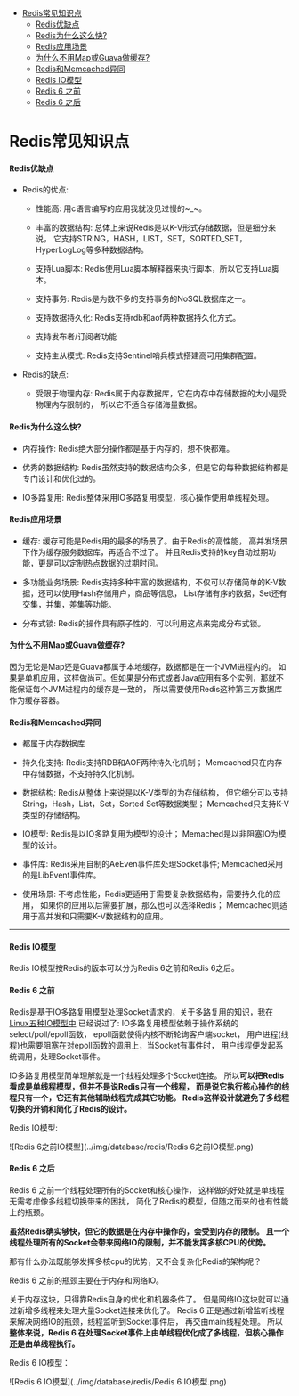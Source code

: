 <!-- TOC -->

   * [Redis常见知识点](#redis常见知识点)
       * [Redis优缺点](#redis优缺点)
       * [Redis为什么这么快?](#redis为什么这么快)
       * [Redis应用场景](#redis应用场景)
       * [为什么不用Map或Guava做缓存?](#为什么不用map或guava做缓存)
       * [Redis和Memcached异同](#redis和memcached异同)
       * [Redis IO模型](#redis-io模型)
       * [Redis 6 之前](#redis-6-之前)
       * [Redis 6 之后](#redis-6-之后)
               
<!-- TOC -->

# Redis常见知识点

#### Redis优缺点

- Redis的优点:
  
  - 性能高: 用c语言编写的应用我就没见过慢的~_~。
  
  - 丰富的数据结构: 总体上来说Redis是以K-V形式存储数据，但是细分来说，
    它支持STRING，HASH，LIST，SET，SORTED_SET，HyperLogLog等多种数据结构。 

  - 支持Lua脚本: Redis使用Lua脚本解释器来执行脚本，所以它支持Lua脚本。
  
  - 支持事务: Redis是为数不多的支持事务的NoSQL数据库之一。
  
  - 支持数据持久化: Redis支持rdb和aof两种数据持久化方式。
  
  - 支持发布者/订阅者功能
  
  - 支持主从模式: Redis支持Sentinel哨兵模式搭建高可用集群配置。

- Redis的缺点:

  - 受限于物理内存: Redis属于内存数据库，它在内存中存储数据的大小是受物理内存限制的，
    所以它不适合存储海量数据。

#### Redis为什么这么快?

- 内存操作: Redis绝大部分操作都是基于内存的，想不快都难。

- 优秀的数据结构: Redis虽然支持的数据结构众多，但是它的每种数据结构都是专门设计和优化过的。

- IO多路复用: Redis整体采用IO多路复用模型，核心操作使用单线程处理。

#### Redis应用场景     

- 缓存: 缓存可能是Redis用的最多的场景了。由于Redis的高性能，
高并发场景下作为缓存服务数据库，再适合不过了。
并且Redis支持的key自动过期功能，更是可以定制热点数据的过期时间。

- 多功能业务场景: Redis支持多种丰富的数据结构，不仅可以存储简单的K-V数据，还可以使用Hash存储用户，商品等信息，
List存储有序的数据，Set还有交集，并集，差集等功能。

- 分布式锁: Redis的操作具有原子性的，可以利用这点来完成分布式锁。


#### 为什么不用Map或Guava做缓存?

因为无论是Map还是Guava都属于本地缓存，数据都是在一个JVM进程内的。
如果是单机应用，这样做尚可。但如果是分布式或者Java应用有多个实例，那就不能保证每个JVM进程内的缓存是一致的，
所以需要使用Redis这种第三方数据库作为缓存容器。
   
   
#### Redis和Memcached异同   

- 都属于内存数据库

- 持久化支持: Redis支持RDB和AOF两种持久化机制；
  Memcached只在内存中存储数据，不支持持久化机制。

- 数据结构: Redis从整体上来说是以K-V类型的为存储结构，
  但它细分可以支持String，Hash，List，Set，Sorted Set等数据类型；
  Memcached只支持K-V类型的存储结构。

- IO模型: Redis是以IO多路复用为模型的设计；
  Memached是以非阻塞IO为模型的设计。

- 事件库: Redis采用自制的AeEven事件库处理Socket事件;
  Memcached采用的是LibEvent事件库。

- 使用场景: 不考虑性能，Redis更适用于需要复杂数据结构，需要持久化的应用，
  如果你的应用以后需要扩展，那么也可以选择Redis；
  Memcached则适用于高并发和只需要K-V数据结构的应用。  
  
---

#### Redis IO模型
Redis IO模型按Redis的版本可以分为Redis 6之前和Redis 6之后。

#### Redis 6 之前
Redis是基于IO多路复用模型处理Socket请求的，关于多路复用的知识，我在
[Linux五种IO模型中](https://github.com/guang19/framework-learning/blob/dev/jdk-jvm-juc/Jdk&Jvm&Juc.md#%E5%A4%9A%E8%B7%AF%E5%A4%8D%E7%94%A8io%E7%BD%91%E7%BB%9Cio%E6%A8%A1%E5%9E%8B)
已经说过了:
IO多路复用模型依赖于操作系统的select/poll/epoll函数，
epoll函数使得内核不断轮询客户端socket，
用户进程(线程)也需要阻塞在对epoll函数的调用上，当Socket有事件时，
用户线程便发起系统调用，处理Socket事件。

IO多路复用模型简单理解就是一个线程处理多个Socket连接。
所以**可以把Redis看成是单线程模型，但并不是说Redis只有一个线程，
而是说它执行核心操作的线程只有一个，它还有其他辅助线程完成其它功能。
Redis这样设计就避免了多线程切换的开销和简化了Redis的设计。**

Redis IO模型:

![Redis 6之前IO模型](../img/database/redis/Redis 6之前IO模型.png)

#### Redis 6 之后
Redis 6 之前一个线程处理所有的Socket和核心操作，
这样做的好处就是单线程无需考虑像多线程切换带来的困扰，
简化了Redis的模型，但随之而来的也有性能上的瓶颈。

**虽然Redis确实够快，但它的数据是在内存中操作的，会受到内存的限制。
且一个线程处理所有的Socket会带来网络IO的限制，并不能发挥多核CPU的优势。**

那有什么办法既能够发挥多核cpu的优势，又不会复杂化Redis的架构呢？

Redis 6 之前的瓶颈主要在于内存和网络IO。

关于内存这块，只得靠Redis自身的优化和机器条件了。
但是网络IO这块就可以通过新增多线程来处理大量Socket连接来优化了。
Redis 6 正是通过新增监听线程来解决网络IO的瓶颈，线程监听到Socket事件后，
再交由main线程处理。
所以**整体来说，Redis 6 在处理Socket事件上由单线程优化成了多线程，但核心操作还是由单线程执行。**

Redis 6 IO模型：

![Redis 6 IO模型](../img/database/redis/Redis 6 IO模型.png)